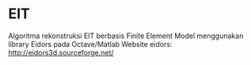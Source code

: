 # EIT
Algoritma rekonstruksi EIT berbasis Finite Element Model menggunakan library Eidors pada Octave/Matlab
Website eidors: http://eidors3d.sourceforge.net/
